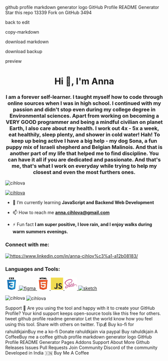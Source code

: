 github profile markdown generator logo
GitHub Profile README Generator
Star this repo
13339
Fork on GitHub
3494

back to edit

copy-markdown

download markdown

download backup

preview
<h1 align="center">Hi 👋, I'm Anna</h1>
<h3 align="center">I am a forever self-learner. I taught myself how to code through online sources when I was in high school. I continued with my passion and didn't stop even during my college degree in Environmental sciences. Apart from working on becoming a VERY GOOD programmer and being a mindful civilian on planet Earth, I also care about my health. I work out 4x - 5x a week, eat healthily, sleep plenty, and shower in cold water! Hah! To keep up being active I have a big help - my dog Sona, a fun puppy mix of Israeli shepherd and Belgian Malinois. And that is another part of my life that helped me to find discipline. You can have it all if you are dedicated and passionate. And that's me, that's what I work on everyday while trying to help my closest and even the most furthers ones.</h3>

<p align="left"> <img src="https://komarev.com/ghpvc/?username=cihlova&label=Profile%20views&color=0e75b6&style=flat" alt="cihlova" /> </p>

<p align="left"> <a href="https://github.com/ryo-ma/github-profile-trophy"><img src="https://github-profile-trophy.vercel.app/?username=cihlova" alt="cihlova" /></a> </p>

- 🌱 I’m currently learning **JavaScript and Backend Web Development**

- 📫 How to reach me **anna.cihlova@gmail.com**

- ⚡ Fun fact **I am super positive, I love rain, and I enjoy walks during warm summers evenings.**

<h3 align="left">Connect with me:</h3>
<p align="left">
<a href="https://linkedin.com/in/https://www.linkedin.com/in/anna-cihlov%c3%a1-a12b08183/" target="blank"><img align="center" src="https://raw.githubusercontent.com/rahuldkjain/github-profile-readme-generator/master/src/images/icons/Social/linked-in-alt.svg" alt="https://www.linkedin.com/in/anna-cihlov%c3%a1-a12b08183/" height="30" width="40" /></a>
</p>

<h3 align="left">Languages and Tools:</h3>
<p align="left"> <a href="https://www.w3schools.com/css/" target="_blank" rel="noreferrer"> <img src="https://raw.githubusercontent.com/devicons/devicon/master/icons/css3/css3-original-wordmark.svg" alt="css3" width="40" height="40"/> </a> <a href="https://www.figma.com/" target="_blank" rel="noreferrer"> <img src="https://www.vectorlogo.zone/logos/figma/figma-icon.svg" alt="figma" width="40" height="40"/> </a> <a href="https://www.w3.org/html/" target="_blank" rel="noreferrer"> <img src="https://raw.githubusercontent.com/devicons/devicon/master/icons/html5/html5-original-wordmark.svg" alt="html5" width="40" height="40"/> </a> <a href="https://developer.mozilla.org/en-US/docs/Web/JavaScript" target="_blank" rel="noreferrer"> <img src="https://raw.githubusercontent.com/devicons/devicon/master/icons/javascript/javascript-original.svg" alt="javascript" width="40" height="40"/> </a> <a href="https://sass-lang.com" target="_blank" rel="noreferrer"> <img src="https://raw.githubusercontent.com/devicons/devicon/master/icons/sass/sass-original.svg" alt="sass" width="40" height="40"/> </a> <a href="https://www.sketch.com/" target="_blank" rel="noreferrer"> <img src="https://www.vectorlogo.zone/logos/sketchapp/sketchapp-icon.svg" alt="sketch" width="40" height="40"/> </a> </p>

<p><img align="left" src="https://github-readme-stats.vercel.app/api/top-langs?username=cihlova&show_icons=true&locale=en&layout=compact" alt="cihlova" /></p>

<p>&nbsp;<img align="center" src="https://github-readme-stats.vercel.app/api?username=cihlova&show_icons=true&locale=en" alt="cihlova" /></p>

Support 🙏
Are you using the tool and happy with it to create your GitHub Profile?
Your kind support keeps open-source tools like this free for others.
tweet github profile readme generator
Let the world know how you feel using this tool. Share with others on twitter.
Tip💰
Buy ko-fi for rahuldkjainBuy me a ko-fi
Donate rahuldkjain via paypal
Buy rahuldkjain A CoffeeBuy me a coffee
github profile markdown generator logo
GitHub Profile README Generator
Pages
Addons
Support
About
More
Github
Releases
Issues
Pull Requests
Join Community
Discord of the community
Developed in India 🇮🇳
Buy Me A Coffee
